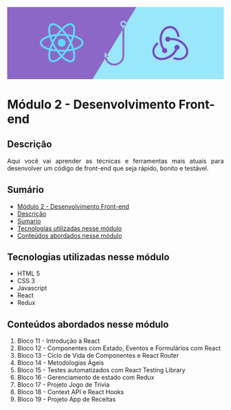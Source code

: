 <img alt="capa da trybe" src="./images/capa.png" />

# Módulo 2 - Desenvolvimento Front-end

## Descrição
<p align="justify">
      Aqui você vai aprender as técnicas e ferramentas mais atuais para desenvolver um código de front-end que seja rápido, bonito e testável.
</p>

## Sumário
- [Módulo 2 - Desenvolvimento Front-end](#módulo-2---desenvolvimento-front-end)
- [Descrição](#descrição)
- [Sumario](#sumário)
- [Tecnologias utilizadas nesse módulo](#tecnologias-utilizadas-nesse-módulo)
- [Conteúdos abordados nesse módulo](#Conteúdos-abordados-nesse-módulo)

## Tecnologias utilizadas nesse módulo
- HTML 5
- CSS 3
- Javascript
- React
- Redux

## Conteúdos abordados nesse módulo
1. Bloco 11 - Introdução à React
2. Bloco 12 - Componentes com Estado, Eventos e Formulários com React
3. Bloco 13 - Ciclo de Vida de Componentes e React Router
4. Bloco 14 - Metodologias Ágeis
5. Bloco 15 - Testes automatizados com React Testing Library
6. Bloco 16 - Gerenciamento de estado com Redux
7. Bloco 17 - Projeto Jogo de Trivia
8. Bloco 18 - Context API e React Hooks
9. Bloco 19 - Projeto App de Receitas